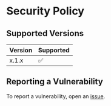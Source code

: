 # Security Policy

## Supported Versions
| Version | Supported          |
| ------- | ------------------ |
| x.1.x   | :white_check_mark: |

## Reporting a Vulnerability
To report a vulnerability, open an [issue](https://github.com/Airscripts/home/issues/new/choose).
